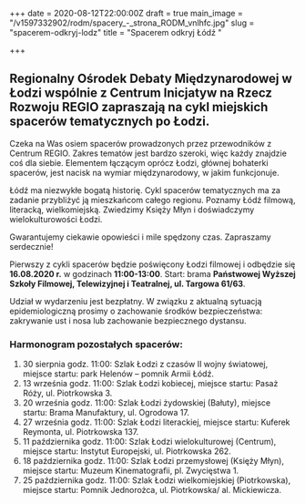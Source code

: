 +++
date = 2020-08-12T22:00:00Z
draft = true
main_image = "/v1597332902/rodm/spacery_-_strona_RODM_vnlhfc.jpg"
slug = "spacerem-odkryj-lodz"
title = "Spacerem odkryj Łódź "

+++
## Regionalny Ośrodek Debaty Międzynarodowej w Łodzi wspólnie z Centrum Inicjatyw na Rzecz Rozwoju REGIO zapraszają na cykl miejskich spacerów tematycznych po Łodzi.

Czeka na Was osiem spacerów prowadzonych przez przewodników z Centrum REGIO. Zakres tematów jest bardzo szeroki, więc każdy znajdzie coś dla siebie. Elementem łączącym oprócz Łodzi, głównej bohaterki spacerów, jest nacisk na wymiar międzynarodowy, w jakim funkcjonuje.

Łódź ma niezwykłe bogatą historię. Cykl spacerów tematycznych ma za zadanie przybliżyć ją mieszkańcom całego regionu. Poznamy Łódź filmową, literacką, wielkomiejską. Zwiedzimy Księży Młyn i doświadczymy wielokulturowości Łodzi.

Gwarantujemy ciekawie opowieści i mile spędzony czas. Zapraszamy serdecznie!

Pierwszy z cykli spacerów będzie poświęcony Łodzi filmowej i odbędzie się **16.08.2020 r.** w godzinach **11:00-13:00**. Start: brama **Państwowej Wyższej Szkoły Filmowej, Telewizyjnej i Teatralnej, ul. Targowa 61/63**.

Udział w wydarzeniu jest bezpłatny. W związku z aktualną sytuacją epidemiologiczną prosimy o zachowanie środków bezpieczeństwa: zakrywanie ust i nosa lub zachowanie bezpiecznego dystansu.

### Harmonogram pozostałych spacerów:

1. 30 sierpnia godz. 11:00: Szlak Łodzi z czasów II wojny światowej, miejsce startu: park Helenów – pomnik Armii Łódź.
2. 13 września godz. 11:00: Szlak Łodzi kobiecej, miejsce startu: Pasaż Róży, ul. Piotrkowska 3.
3. 20 września godz. 11:00: Szlak Łodzi żydowskiej (Bałuty), miejsce startu: Brama Manufaktury, ul. Ogrodowa 17.
4. 27 września godz. 11:00: Szlak Łodzi literackiej, miejsce startu: Kuferek Reymonta, ul. Piotrkowska 137. 
5. 11 października godz. 11:00: Szlak Łodzi wielokulturowej (Centrum), miejsce startu: Instytut Europejski, ul. Piotrkowska 262.
6. 18 października godz. 11:00: Szlak Łodzi przemysłowej (Księży Młyn), miejsce startu: Muzeum Kinematografii, pl. Zwycięstwa 1. 
7. 25 października godz. 11:00: Szlak Łodzi wielkomiejskiej (Piotrkowska), miejsce startu: Pomnik Jednorożca, ul. Piotrkowska/ al. Mickiewicza. 